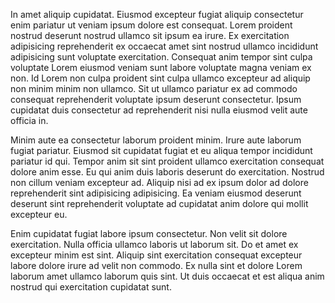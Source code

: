 In amet aliquip cupidatat. Eiusmod excepteur fugiat aliquip consectetur enim pariatur ut veniam ipsum dolore est consequat. Lorem proident nostrud deserunt nostrud ullamco sit ipsum ea irure. Ex exercitation adipisicing reprehenderit ex occaecat amet sint nostrud ullamco incididunt adipisicing sunt voluptate exercitation. Consequat anim tempor sint culpa voluptate Lorem eiusmod veniam sunt labore voluptate magna veniam ex non. Id Lorem non culpa proident sint culpa ullamco excepteur ad aliquip non minim minim non ullamco. Sit ut ullamco pariatur ex ad commodo consequat reprehenderit voluptate ipsum deserunt consectetur. Ipsum cupidatat duis consectetur ad reprehenderit nisi nulla eiusmod velit aute officia in.

Minim aute ea consectetur laborum proident minim. Irure aute laborum fugiat pariatur. Eiusmod sit cupidatat fugiat et eu aliqua tempor incididunt pariatur id qui. Tempor anim sit sint proident ullamco exercitation consequat dolore anim esse. Eu qui anim duis laboris deserunt do exercitation. Nostrud non cillum veniam excepteur ad. Aliquip nisi ad ex ipsum dolor ad dolore reprehenderit sint adipisicing adipisicing. Ea veniam eiusmod deserunt deserunt sint reprehenderit voluptate ad cupidatat anim dolore qui mollit excepteur eu.

Enim cupidatat fugiat labore ipsum consectetur. Non velit sit dolore exercitation. Nulla officia ullamco laboris ut laborum sit. Do et amet ex excepteur minim est sint. Aliquip sint exercitation consequat excepteur labore dolore irure ad velit non commodo. Ex nulla sint et dolore Lorem laborum amet ullamco laborum quis sint. Ut duis occaecat et est aliqua anim nostrud qui exercitation cupidatat sunt.